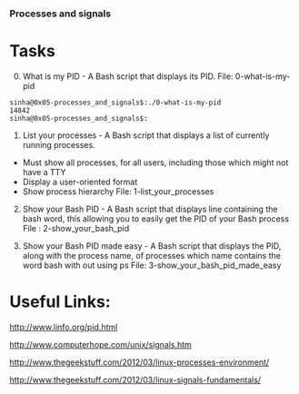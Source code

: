 ###  Processes and signals

# Tasks

0. What is my PID -  A Bash script that displays its PID.
 File: 0-what-is-my-pid
 ```
 sinha@0x05-processes_and_signals$:./0-what-is-my-pid
14842
sinha@0x05-processes_and_signals$:
```

1. List your processes - A Bash script that displays a list of currently running processes.
  * Must show all processes, for all users, including those which might not have a TTY
  * Display a user-oriented format
  * Show process hierarchy
File: 1-list_your_processes

2. Show your Bash PID - A Bash script that displays line containing the bash word, this allowing you to easily get the PID of your Bash process
File : 2-show_your_bash_pid

3. Show your Bash PID made easy -  A Bash script that displays the PID, along with the process name, of processes which name contains the word bash with out using ps
File: 3-show_your_bash_pid_made_easy


# Useful Links:

http://www.linfo.org/pid.html

http://www.computerhope.com/unix/signals.htm

http://www.thegeekstuff.com/2012/03/linux-processes-environment/

http://www.thegeekstuff.com/2012/03/linux-signals-fundamentals/
